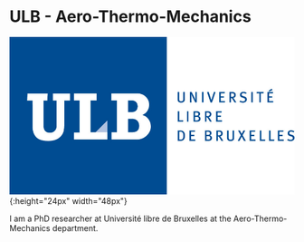 # ULB - Aero-Thermo-Mechanics

![Screenshot](/DWGs/logo_ULB.jpg){:height="24px" width="48px"}

I am a PhD researcher at Université libre de Bruxelles at the Aero-Thermo-Mechanics department.
